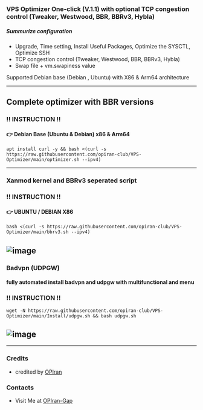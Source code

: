 ### VPS Optimizer One-click (V.1.1) with optional TCP congestion control (Tweaker, Westwood, BBR, BBRv3, Hybla)

##### Summurize configuration
 - Upgrade, Time setting, Install Useful Packages, Optimize the SYSCTL, Optimize SSH
 - TCP congestion control (Tweaker, Westwood, BBR, BBRv3, Hybla)
 - Swap file + vm.swapiness value 

Supported Debian base (Debian , Ubuntu) with X86 & Arm64 architecture 
   
---------------------------------------------------------------------------------------------------------------------------------------
## Complete optimizer with BBR versions

###  ‼️ INSTRUCTION ‼️

#### 👉 Debian Base (Ubuntu & Debian) x86 & Arm64
   
```
apt install curl -y && bash <(curl -s https://raw.githubusercontent.com/opiran-club/VPS-Optimizer/main/optimizer.sh --ipv4)
```

---------------------------------------------------------------------------------------------------------------------------------------

### Xanmod kernel and BBRv3 seperated script

###  ‼️ INSTRUCTION ‼️

#### 👉 UBUNTU / DEBIAN X86
   
```
bash <(curl -s https://raw.githubusercontent.com/opiran-club/VPS-Optimizer/main/bbrv3.sh --ipv4)
```
![image](https://github.com/opiran-club/VPS-Optimizer/assets/130220895/edb14f2d-7558-4808-9ee6-f69e58cd863a)
---------------------------------------------------------------------------------------------------------------------------------------

### Badvpn (UDPGW)

#### fully automated install badvpn and udpgw with multifunctional and menu


###  ‼️ INSTRUCTION ‼️
   
```
wget -N https://raw.githubusercontent.com/opiran-club/VPS-Optimizer/main/Install/udpgw.sh && bash udpgw.sh
```
![image](https://github.com/opiran-club/VPS-Optimizer/assets/130220895/9552249d-f435-4521-871c-cc5ed335744f)
---------------------------------------------------------------------------------------------------------------------------------------
---------------------------------------------------------------------------------------------------------------------------------------
### Credits
 - credited by [OPIran](https://github.com/opiran-club)

### Contacts
 - Visit Me at [OPIran-Gap](https://t.me/opiranclub)


